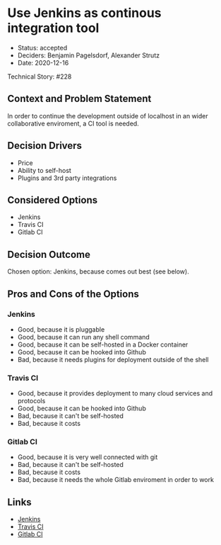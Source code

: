 # Use Jenkins as continous integration tool

* Status: accepted
* Deciders: Benjamin Pagelsdorf, Alexander Strutz
* Date: 2020-12-16

Technical Story: #228

## Context and Problem Statement

In order to continue the development outside of localhost in an wider collaborative enviroment, a CI tool is needed. 

## Decision Drivers 

* Price
* Ability to self-host
* Plugins and 3rd party integrations

## Considered Options

* Jenkins
* Travis CI
* Gitlab CI

## Decision Outcome

Chosen option: Jenkins, because comes out best (see below).

## Pros and Cons of the Options

### Jenkins

* Good, because it is pluggable
* Good, because it can run any shell command
* Good, because it can be self-hosted in a Docker container
* Good, because it can be hooked into Github
* Bad, because it needs plugins for deployment outside of the shell

### Travis CI

* Good, because it provides deployment to many cloud services and protocols
* Good, because it can be hooked into Github
* Bad, because it can't be self-hosted
* Bad, because it costs

### Gitlab CI

* Good, because it is very well connected with git
* Bad, because it can't be self-hosted
* Bad, because it costs
* Bad, because it needs the whole Gitlab enviroment in order to work

## Links

* [Jenkins](https://www.jenkins.io/)
* [Travis CI](https://travis-ci.org/)
* [Gitlab CI](https://docs.gitlab.com/ee/ci/)
